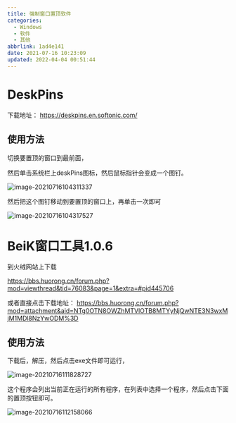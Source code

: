 ```yaml
---
title: 强制窗口置顶软件
categories: 
  - Windows
  - 软件
  - 其他
abbrlink: 1ad4e141
date: 2021-07-16 10:23:09
updated: 2022-04-04 00:51:44
---
```

#  DeskPins
下载地址：
https://deskpins.en.softonic.com/

## 使用方法

切换要置顶的窗口到最前面，

然后单击系统栏上deskPins图标，然后鼠标指针会变成一个图钉。

![image-20210716104311337](https://gitee.com/XiaoLan223/images/raw/master/Blog/Sum/20210716104311.png)

然后把这个图钉移动到要置顶的窗口上，再单击一次即可

![image-20210716104317527](https://gitee.com/XiaoLan223/images/raw/master/Blog/Sum/20210716104317.png)

# BeiK窗口工具1.0.6

到火绒网站上下载

https://bbs.huorong.cn/forum.php?mod=viewthread&tid=76083&page=1&extra=#pid445706

或者直接点击下载地址：
https://bbs.huorong.cn/forum.php?mod=attachment&aid=NTg0OTN8OWZhMTVlOTB8MTYyNjQwNTE3N3wxMjM1MDl8NzYwODM%3D

## 使用方法
下载后，解压，然后点击exe文件即可运行，

![image-20210716111828727](https://gitee.com/XiaoLan223/images/raw/master/Blog/Sum/20210716111828.png)

这个程序会列出当前正在运行的所有程序，在列表中选择一个程序，然后点击下面的置顶按钮即可。

![image-20210716112158066](https://gitee.com/XiaoLan223/images/raw/master/Blog/Sum/20210716112158.png)
